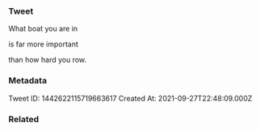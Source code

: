 ### Tweet
What boat you are in

is far more important

than how hard you row.

### Metadata
Tweet ID: 1442622115719663617
Created At: 2021-09-27T22:48:09.000Z

### Related

